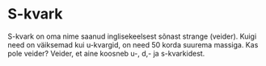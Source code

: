 # S-kvark

S-kvark on oma nime saanud inglisekeelsest sõnast strange (veider). Kuigi need
on väiksemad kui u-kvargid, on need 50 korda suurema massiga. Kas pole veider?
Veider, et aine koosneb u-, d,- ja s-kvarkidest.
